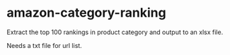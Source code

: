 # amazon-category-ranking
Extract the top 100 rankings in product category and output to an xlsx file.

Needs a txt file for url list.


